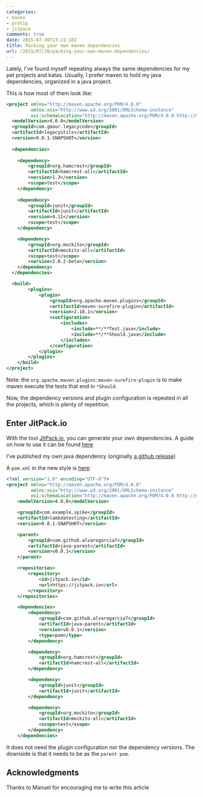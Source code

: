 ```yaml
---
categories:
- maven
- protip
- jitpack
comments: true
date: 2015-07-30T23:21:18Z
title: Packing your own maven dependencies
url: /2015/07/30/packing-your-own-maven-dependencies/
---
```


Lately, I've found myself repeating always the same dependencies for my pet projects and katas. Usually, I prefer maven to hold my java dependencies, organized in a java project.

This is how most of them look like:

```xml
<project xmlns="http://maven.apache.org/POM/4.0.0"
         xmlns:xsi="http://www.w3.org/2001/XMLSchema-instance"
         xsi:schemaLocation="http://maven.apache.org/POM/4.0.0 http://maven.apache.org/xsd/maven-4.0.0.xsd">
  <modelVersion>4.0.0</modelVersion>
  <groupId>com.gmaur.legacycode</groupId>
  <artifactId>legacyutils</artifactId>
  <version>0.0.1-SNAPSHOT</version>
  
  <dependencies>
  
  	<dependency>
  		<groupId>org.hamcrest</groupId>
  		<artifactId>hamcrest-all</artifactId>
  		<version>1.3</version>
  		<scope>test</scope>
  	</dependency>
  
  	<dependency>
  		<groupId>junit</groupId>
  		<artifactId>junit</artifactId>
  		<version>4.11</version>
  		<scope>test</scope>
  	</dependency>

  	<dependency>
  		<groupId>org.mockito</groupId>
  		<artifactId>mockito-all</artifactId>
  		<scope>test</scope>
  		<version>2.0.2-beta</version>
	</dependency>
  </dependencies>

  <build>
        <plugins>
            <plugin>
                <groupId>org.apache.maven.plugins</groupId>
                <artifactId>maven-surefire-plugin</artifactId>
                <version>2.18.1</version>
                <configuration>
                    <includes>
                        <include>**/**Test.java</include>
                        <include>**/**Should.java</include>
                    </includes>
                </configuration>
            </plugin>
        </plugins>
    </build>
</project>
```

Note: the ``org.apache.maven.plugins:maven-surefire-plugin`` is to make maven execute the tests that end in ``*Should``.

Now, the dependency versions and plugin configuration is repeated in all the projects, which is plenty of repetition.

## Enter JitPack.io

With the tool [JitPack.io](https://JitPack.io), you can generate your own dependencies. A guide on how to use it can be found [here](https://jitpack.io/docs/)

I've published my own java dependency (originally [a github release](https://github.com/alvarogarcia7/java-parent/releases/tag/v0.0.1))

A ``pom.xml`` in the new style is [here](https://github.com/alvarogarcia7/spike-lambda-testing/blob/master/pom.xml):

```xml
<?xml version="1.0" encoding="UTF-8"?>
<project xmlns="http://maven.apache.org/POM/4.0.0"
         xmlns:xsi="http://www.w3.org/2001/XMLSchema-instance"
         xsi:schemaLocation="http://maven.apache.org/POM/4.0.0 http://maven.apache.org/xsd/maven-4.0.0.xsd">
    <modelVersion>4.0.0</modelVersion>

    <groupId>com.example.spike</groupId>
    <artifactId>lambdatesting</artifactId>
    <version>0.0.1-SNAPSHOT</version>

    <parent>
        <groupId>com.github.alvarogarcia7</groupId>
        <artifactId>java-parent</artifactId>
        <version>v0.0.1</version>
    </parent>

    <repositories>
        <repository>
            <id>jitpack.io</id>
            <url>https://jitpack.io</url>
        </repository>
    </repositories>

    <dependencies>
        <dependency>
            <groupId>com.github.alvarogarcia7</groupId>
            <artifactId>java-parent</artifactId>
            <version>v0.0.1</version>
            <type>pom</type>
        </dependency>

        <dependency>
            <groupId>org.hamcrest</groupId>
            <artifactId>hamcrest-all</artifactId>
        </dependency>

        <dependency>
            <groupId>junit</groupId>
            <artifactId>junit</artifactId>
        </dependency>

        <dependency>
            <groupId>org.mockito</groupId>
            <artifactId>mockito-all</artifactId>
            <scope>test</scope>
        </dependency>
    </dependencies>
```

It does not need the plugin configuration nor the dependency versions. The downside is that it needs to be as the ``parent pom``.

## Acknowledgments

Thanks to Manuel for encouraging me to write this article